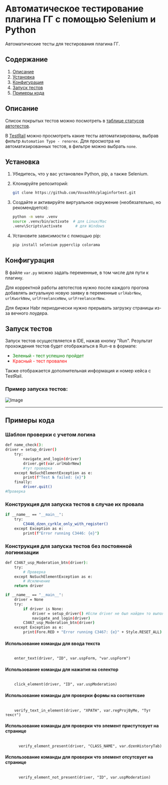 # Автоматическое тестирование плагина ГГ с помощью Selenium и Python

Автоматические тесты для тестирования плагина ГГ.

## Содержание

1. [Описание](#описание)
2. [Установка](#установка)
3. [Конфигурация](#конфигурация)
4. [Запуск тестов](#запуск-тестов)
5. [Примеры кода](#примеры-кода)

## Описание

Список покрытых тестов можно посмотреть
в [таблице статусов автотестов](https://docs.google.com/spreadsheets/d/1qqlhKPdRqQpEVlrwVBCH4_zuKuKWV_pKTApflPJbY-U/edit?gid=0#gid=0).

В [TestRail](https://qa.dzencode.net/index.php?/suites/view/1&group_by=cases:section_id&group_order=desc&display_deleted_cases=0&group_id=1111)
можно просмотреть какие тесты автоматизированы, выбрав фильтр `Automation Type - renorex`. Для просмотра не
автоматизированных тестов, в фильтре можно выбрать `none`.

## Установка

1. Убедитесь, что у вас установлен Python, pip, а также Selenium.
2. Клонируйте репозиторий:

    ```sh
    git clone https://github.com/Vovashhh/plaginfortest.git
    ```

3. Создайте и активируйте виртуальное окружение (необязательно, но рекомендуется):

    ```sh
    python -m venv .venv
    source .venv/bin/activate  # для Linux/Mac
    .venv\Scripts\activate      # для Windows
    ```

4. Установите зависимости с помощью pip:

    ```sh
    pip install selenium pyperclip colorama
    ```

## Конфигурация

В файле `var.py` можно задать переменные, в том числе для пути к плагину.

Для корректной работы автотестов нужно после каждого прогона добавлять актуальную новую заявку в
переменные `urlHabrNew`, `urlKworkNew`, `urlFreelanceNew`, `urlFreelancerNew`.

Для биржи Habr периодически нужно прерывать загрузку страницы из-за вечного лоудера.

## Запуск тестов

Запуск тестов осуществляется в IDE, нажав кнопку "Run". Результат прохождения тестов будет отображаться в Run-е в
формате:

- <span style="color:green">Зеленый - тест успешно пройдет</span>
- <span style="color:red">Красный - тест провален</span>

Также отображается дополнительная информация и номер кейса с TestRail.

### Пример запуска тестов:

![Image](https://img001.prntscr.com/file/img001/qiW1SLJnQneL7qiop2TtBw.png)

---

## Примеры кода

### Шаблон проверки с учетом логина

```sh
def name_check():
driver = setup_driver()
    try:
        navigate_and_login(driver)
        driver.get(var.urlHabrNew)
        #тут проверка
    except NoSuchElementException as e:
        print(f"Test № failed: {e}")
    finally:
        driver.quit()
#Проверка 
```

### Конструкция для запуска тестов в случае их провала

```sh 
if __name__ == "__main__":
    try:
        C3446_dzen_cyrkle_only_with_register()
    except Exception as e:
        print(f"Error running C3446: {e}")
```

### Конструкция для запуска тестов без постоянной логинизации

```sh
def C3467_usp_Moderation_btn(driver):
    try:
        # Проверка
    except NoSuchElementException as e:
        # Исключение
    return driver
```

```sh
if __name__ == "__main__":
    driver = None
    try:
        if driver is None:
            driver = setup_driver() #Если driver не был найден то выполняется логинизация
            navigate_and_login(driver)
        C3467_usp_Moderation_btn(driver)
    except Exception as e:
        print(Fore.RED + "Error running C3467: {e}" + Style.RESET_ALL)
```

#### Использование команды для ввода текста

<code>
    enter_text(driver, "ID", var.uspForm, "var.uspForm")
</code>

#### Использование команды для нажатия на селектор

<code>
    click_element(driver, "ID", var.uspModeration)
</code>

#### Использование команды для проверки формы на соответсвие

<code>
    verify_text_in_element(driver, "XPATH", var.regProjByMe, "Тут текст")
</code>

#### Использование команды для проверки что элемент пристутсвует на странице

<code>
      verify_element_present(driver, "CLASS_NAME", var.dzenHistoryTab)
</code>

#### Использование команды для проверки что элемент отсутсвует на странице

<code>
      verify_element_not_present(driver, "ID", var.uspModeration)
</code>
